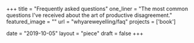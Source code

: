 +++
title = "Frequently asked questions"
one_liner = "The most common questions I've received about the art of productive disagreement."
featured_image = ""
url = "whyareweyelling/faq"
projects = ['book']

date = "2019-10-05"
layout = "piece"
draft = false
+++


